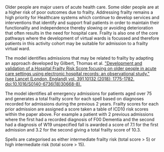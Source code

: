 Older people are major users of acute health care. Some older people are at a higher risk of poor outcomes due to frailty.
Addressing frailty remains a high priority for Healthcare systems which continue to develop services and interventions that identify and support frail patients in order to maintain their functionality and independence thereby slowing or avoiding deterioration that often results in the need for hospital care.
Frailty is also one of the core pathways where the development of virtual wards is focussed and therefore patients in this activity cohort may be suitable for admission to a frailty virtual ward.

The model identifies admissions that may be related to frailty by adapting an approach developed by Gilbert, Thomas et al.
["Development and validation of a Hospital Frailty Risk Score focusing on older people in acute care settings using electronic hospital records: an observational study." (see Lancet (London, England) vol. 391,10132 (2018): 1775-1782. doi:10.1016/S0140-6736(18)30668-8).](https://www.thelancet.com/journals/lancet/article/PIIS0140-6736(18)30668-8/fulltext)

The model identifies all emergency admissions for patients aged over 75 and generates a total frailty score for each spell based on diagnoses recorded for admissions during the previous 2 years.
Frailty scores for each prior admission are assigned a score taken a table of ICD10 risk scores within the paper above.
For example a patient with 2 previous admissions where the first had a recorded diagnosis of F00 Dementia and the second had a diagnosis of W19 unspecified fall is awarded a score of 7.1 for the first admission and 3.2 for the second giving a total frailty score of 10.3.

Spells are categorised as either intermediate frailty risk (total score > 5) or high intermediate risk (total score > 15).